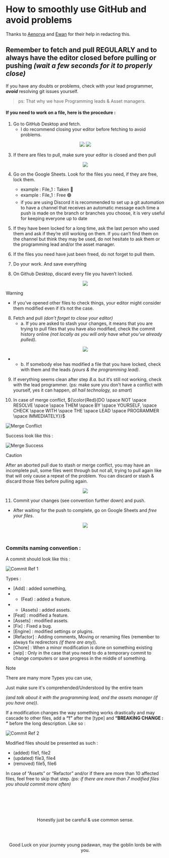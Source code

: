 # How to smoothly use GitHub and avoid problems

Thanks to [Aenorya](https://github.com/Aenorya "GitHub Link") and [Ewan](https://github.com/Ewan-DuplessisK "GitHub Link") for their help in redacting this.

## Remember to fetch and pull REGULARLY and to always have the editor closed before pulling or pushing *(wait a few seconds for it to properly close)*

If you have any doubts or problems, check with your lead programmer, **_avoid_** resolving git issues yourself.
   > ps: That why we have Programming leads & Asset managers.

#### If you need to work on a file, here is the procedure :

1. Go to GitHub Desktop and fetch.
   - I do recommend closing your editor before fetching to avoid problems.

<p align="center">
   <img src="https://github.com/Loris-Moreau/Git-Workflow/blob/main/Workflows/Images/Git%20Fetch%20Ref.png">
   
   <img src="https://github.com/Loris-Moreau/Git-Workflow/blob/main/Workflows/Images/Fetch%20Request%20Ref.png">
</p>

3. If there are files to pull, make sure your editor is closed and then pull

<p align="center">
   <img src="https://github.com/Loris-Moreau/Git-Workflow/blob/main/Workflows/Images/Git%20Pull%20Ref.png">
</p>

4. Go on the Google Sheets. Look for the files you need, if they are free, lock them.
   - example : File_1 : Taken 🛑
   - example : File_1 : Free 🟢
   - if you are using Discord it is recommended to set up a git automation to have a channel that receives an automatic message each time a push is made on the branch or branches you choose, it is very useful for keeping everyone up to date

5. If they have been locked for a long time, ask the last person who used them and ask if they’re still working on them. 
   If you can’t find them on the channel but think they may be used, do not hesitate to ask them or the programming lead and/or the asset manager.

6. If the files you need have just been freed, do not forget to pull them.

7. Do your work. And save everything

8. On Github Desktop, discard every file you haven’t locked.

<p align="center">
   <img src="https://github.com/Loris-Moreau/Git-Workflow/blob/main/Workflows/Images/Discard%20Ref.png">
</p>

> [!warning]
> - If you’ve opened other files to check things, your editor might consider them modified even if it’s not the case.

8. Fetch and pull *(don’t forget to close your editor)*
   - a. If you are asked to stash your changes, it means that you are trying to pull files that you have also modified,
        check the commit history online *(not locally as you will only have what you’ve already pulled)*.
     
<p align="center">
   <img src="https://github.com/Loris-Moreau/Git-Workflow/blob/main/Workflows/Images/Merge%20Conflict%20Ref%202.png">
</p>

- - b. If somebody else has modified a file that you have locked, check with them and the leads *(yours & the programming lead)*.

9. If everything seems clean after step *8.a.* but it‘s still not working, check with the lead programmer. (ps: make sure you don't have a conflict with yourself, yes it can happen, *all hail technology, so smart*)
  
10. In case of merge conflict,
    ${\color{Red}{DO \space NOT \space RESOLVE \space \space THEM \space BY \space YOURSELF, \space CHECK \space WITH \space THE \space LEAD \space PROGRAMMER \space IMMEDIATELY}}$

![Merge Conflict](https://github.com/Loris-Moreau/Git-Workflow/blob/main/Workflows/Images/Merge%20Conflict%20Ref.png)

Success look like this : 

![Merge Success](https://github.com/Loris-Moreau/Git-Workflow/blob/main/Workflows/Images/Merge%20Success%20Ref.png)

> [!caution]
> After an aborted pull due to stash or merge conflict, you may have an incomplete pull, some files went through but not all, trying to pull again like that will only cause a repeat of the problem. 
> You can discard or stash & discard those files before pulling again.

<p align="center">
   <img src="https://github.com/Loris-Moreau/Git-Workflow/blob/main/Workflows/Images/Stash%20Ref.png">
</p>

11. Commit your changes (see convention further down) and push. 
   - After waiting for the push to complete, go on Google Sheets and *free your files*.

<p align="center">
   <img src="https://github.com/Loris-Moreau/Git-Workflow/blob/main/Workflows/Images/Git%20Push%20Ref.png">
</p>

<br>

### Commits naming convention :

A commit should look like this :

![Commit Ref 1](https://github.com/Loris-Moreau/Git-Workflow/blob/main/Workflows/Images/Commit%20Ref%201.png)

Types :
- [Add] : added something, 
- - (Feat) : added a feature.
- - (Assets) : added assets.
- [Feat] : modified a feature.
- [Assets] : modified assets.
- [Fix] : Fixed a bug.
- [Engine] : modified settings or plugins.
- [Refactor] : Adding comments, Moving or renaming files (remember to always fix redirectors *(if there are any)*).
- [Chore] : When a minor modification is done on something existing
- [wip] : Only in the case that you need to do a temporary commit to change computers or save progress in the middle of something.


> [!note]
> There are many more Types you can use,
>
> Just make sure it's comprehended/Understood by the entire team
>
> *(and talk about it with the programming lead, and the assets manager (if you have one))*.

If a modification changes the way something works drastically and may cascade to other files, add a **“!”** after the [type] and **“BREAKING CHANGE : ”** before the long description.
Like so :


![Commit Ref 2](https://github.com/Loris-Moreau/Git-Workflow/blob/main/Workflows/Images/Commit%20Ref%202.png)

Modified files should be presented as such :
- (added) file1, file2
- (updated) file3, file4
- (removed) file5, file6

In case of “Assets” or “Refactor” and/or if there are more than 10 affected files, feel free to skip that step.
*(ps: if there are more than 7 modified files you should commit more often)*

<br>
<br>
<br>
<br>

<p align="center">
Honestly just be careful & use common sense.
</p>

<br>
<br>

<p align="center">
Good Luck on your journey young padawan, may the goblin lords be with you.
</p>
